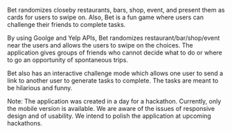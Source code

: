 Bet randomizes closeby restaurants, bars, shop, event, and present them as cards for users to swipe on. Also, Bet is a fun game where users can challenge their friends to complete tasks. 

By using Goolge and Yelp APIs, Bet randomizes restaurant/bar/shop/event near the users and allows the users to swipe on the choices. The application gives groups of friends who cannot decide what to do or where to go an opportunity of spontaneous trips. 

Bet also has an interactive challenge mode which allows one user to send a link to another user to generate tasks to complete. The tasks are meant to be hilarious and funny.

Note: The application was created in a day for a hackathon. Currently, only the mobile version is available. We are aware of the issues of responsive design and of usability. We intend to polish the application at upcoming hackathons.